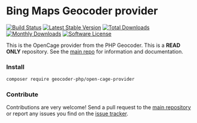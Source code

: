 # Bing Maps Geocoder provider
[![Build Status](https://travis-ci.org/geocoder-php/open-cage-provider.svg?branch=master)](http://travis-ci.org/geocoder-php/open-cage-provider)
[![Latest Stable Version](https://poser.pugx.org/geocoder-php/open-cage-provider/v/stable)](https://packagist.org/packages/geocoder-php/open-cage-provider)
[![Total Downloads](https://poser.pugx.org/geocoder-php/open-cage-provider/downloads)](https://packagist.org/packages/geocoder-php/open-cage-provider)
[![Monthly Downloads](https://poser.pugx.org/geocoder-php/open-cage-provider/d/monthly.png)](https://packagist.org/packages/geocoder-php/open-cage-provider)
[![Software License](https://img.shields.io/badge/license-MIT-brightgreen.svg?style=flat-square)](LICENSE)

This is the OpenCage provider from the PHP Geocoder. This is a **READ ONLY** repository. See the
[main repo](https://github.com/geocoder-php/Geocoder) for information and documentation. 

### Install

```bash
composer require geocoder-php/open-cage-provider
```

### Contribute

Contributions are very welcome! Send a pull request to the [main repository](https://github.com/geocoder-php/Geocoder) or 
report any issues you find on the [issue tracker](https://github.com/geocoder-php/Geocoder/issues).
